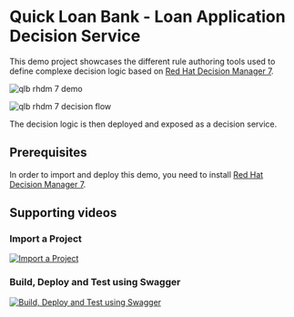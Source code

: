 Quick Loan Bank - Loan Application Decision Service
================

This demo project showcases the different rule authoring tools used to define complexe  decision logic based on [Red Hat Decision Manager 7](https://www.redhat.com/en/technologies/jboss-middleware/businessrules).

![qlb rhdm 7 demo](img/qlb_rhdm.png?raw=true)

![qlb rhdm 7 decision flow](loan-application/src/main/resources/com/redhat/demo/qlb/loan_application/rules/loan-application.loan-application-decision-flow-svg.svg)

The decision logic is then deployed and exposed as a decision service.

## Prerequisites
In order to import and deploy this demo, you need to install [Red Hat Decision Manager 7](https://github.com/jbossdemocentral/rhdm7-install-demo).


## Supporting videos 

### Import a Project
[![Import a Project](https://i.imgur.com/1UkM1kj.pngj)](https://vimeo.com/259895728 "Import a Project")

### Build, Deploy and Test using Swagger
[![Build, Deploy and Test using Swagger](https://i.imgur.com/BreR7A7.png)](https://vimeo.com/259896609 "Build, Deploy and Test using Swagger")
